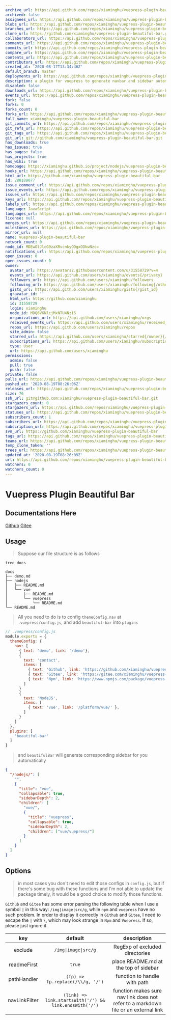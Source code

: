 ```yaml
---
archive_url: https://api.github.com/repos/xiaminghu/vuepress-plugin-beautiful-bar/{archive_format}{/ref}
archived: false
assignees_url: https://api.github.com/repos/xiaminghu/vuepress-plugin-beautiful-bar/assignees{/user}
blobs_url: https://api.github.com/repos/xiaminghu/vuepress-plugin-beautiful-bar/git/blobs{/sha}
branches_url: https://api.github.com/repos/xiaminghu/vuepress-plugin-beautiful-bar/branches{/branch}
clone_url: https://github.com/xiaminghu/vuepress-plugin-beautiful-bar.git
collaborators_url: https://api.github.com/repos/xiaminghu/vuepress-plugin-beautiful-bar/collaborators{/collaborator}
comments_url: https://api.github.com/repos/xiaminghu/vuepress-plugin-beautiful-bar/comments{/number}
commits_url: https://api.github.com/repos/xiaminghu/vuepress-plugin-beautiful-bar/commits{/sha}
compare_url: https://api.github.com/repos/xiaminghu/vuepress-plugin-beautiful-bar/compare/{base}...{head}
contents_url: https://api.github.com/repos/xiaminghu/vuepress-plugin-beautiful-bar/contents/{+path}
contributors_url: https://api.github.com/repos/xiaminghu/vuepress-plugin-beautiful-bar/contributors
created_at: '2020-08-17T13:34:46Z'
default_branch: master
deployments_url: https://api.github.com/repos/xiaminghu/vuepress-plugin-beautiful-bar/deployments
description: a plugin for vuepress to generate navbar and sidebar automatically
disabled: false
downloads_url: https://api.github.com/repos/xiaminghu/vuepress-plugin-beautiful-bar/downloads
events_url: https://api.github.com/repos/xiaminghu/vuepress-plugin-beautiful-bar/events
fork: false
forks: 0
forks_count: 0
forks_url: https://api.github.com/repos/xiaminghu/vuepress-plugin-beautiful-bar/forks
full_name: xiaminghu/vuepress-plugin-beautiful-bar
git_commits_url: https://api.github.com/repos/xiaminghu/vuepress-plugin-beautiful-bar/git/commits{/sha}
git_refs_url: https://api.github.com/repos/xiaminghu/vuepress-plugin-beautiful-bar/git/refs{/sha}
git_tags_url: https://api.github.com/repos/xiaminghu/vuepress-plugin-beautiful-bar/git/tags{/sha}
git_url: git://github.com/xiaminghu/vuepress-plugin-beautiful-bar.git
has_downloads: true
has_issues: true
has_pages: false
has_projects: true
has_wiki: true
homepage: https://xiaminghu.github.io/project/nodejs/vuepress-plugin-beautiful-bar/
hooks_url: https://api.github.com/repos/xiaminghu/vuepress-plugin-beautiful-bar/hooks
html_url: https://github.com/xiaminghu/vuepress-plugin-beautiful-bar
id: 288189077
issue_comment_url: https://api.github.com/repos/xiaminghu/vuepress-plugin-beautiful-bar/issues/comments{/number}
issue_events_url: https://api.github.com/repos/xiaminghu/vuepress-plugin-beautiful-bar/issues/events{/number}
issues_url: https://api.github.com/repos/xiaminghu/vuepress-plugin-beautiful-bar/issues{/number}
keys_url: https://api.github.com/repos/xiaminghu/vuepress-plugin-beautiful-bar/keys{/key_id}
labels_url: https://api.github.com/repos/xiaminghu/vuepress-plugin-beautiful-bar/labels{/name}
language: JavaScript
languages_url: https://api.github.com/repos/xiaminghu/vuepress-plugin-beautiful-bar/languages
license: null
merges_url: https://api.github.com/repos/xiaminghu/vuepress-plugin-beautiful-bar/merges
milestones_url: https://api.github.com/repos/xiaminghu/vuepress-plugin-beautiful-bar/milestones{/number}
mirror_url: null
name: vuepress-plugin-beautiful-bar
network_count: 0
node_id: MDEwOlJlcG9zaXRvcnkyODgxODkwNzc=
notifications_url: https://api.github.com/repos/xiaminghu/vuepress-plugin-beautiful-bar/notifications{?since,all,participating}
open_issues: 0
open_issues_count: 0
owner:
  avatar_url: https://avatars2.githubusercontent.com/u/31558729?v=4
  events_url: https://api.github.com/users/xiaminghu/events{/privacy}
  followers_url: https://api.github.com/users/xiaminghu/followers
  following_url: https://api.github.com/users/xiaminghu/following{/other_user}
  gists_url: https://api.github.com/users/xiaminghu/gists{/gist_id}
  gravatar_id: ''
  html_url: https://github.com/xiaminghu
  id: 31558729
  login: xiaminghu
  node_id: MDQ6VXNlcjMxNTU4NzI5
  organizations_url: https://api.github.com/users/xiaminghu/orgs
  received_events_url: https://api.github.com/users/xiaminghu/received_events
  repos_url: https://api.github.com/users/xiaminghu/repos
  site_admin: false
  starred_url: https://api.github.com/users/xiaminghu/starred{/owner}{/repo}
  subscriptions_url: https://api.github.com/users/xiaminghu/subscriptions
  type: User
  url: https://api.github.com/users/xiaminghu
permissions:
  admin: false
  pull: true
  push: false
private: false
pulls_url: https://api.github.com/repos/xiaminghu/vuepress-plugin-beautiful-bar/pulls{/number}
pushed_at: '2020-08-19T08:26:06Z'
releases_url: https://api.github.com/repos/xiaminghu/vuepress-plugin-beautiful-bar/releases{/id}
size: 76
ssh_url: git@github.com:xiaminghu/vuepress-plugin-beautiful-bar.git
stargazers_count: 0
stargazers_url: https://api.github.com/repos/xiaminghu/vuepress-plugin-beautiful-bar/stargazers
statuses_url: https://api.github.com/repos/xiaminghu/vuepress-plugin-beautiful-bar/statuses/{sha}
subscribers_count: 1
subscribers_url: https://api.github.com/repos/xiaminghu/vuepress-plugin-beautiful-bar/subscribers
subscription_url: https://api.github.com/repos/xiaminghu/vuepress-plugin-beautiful-bar/subscription
svn_url: https://github.com/xiaminghu/vuepress-plugin-beautiful-bar
tags_url: https://api.github.com/repos/xiaminghu/vuepress-plugin-beautiful-bar/tags
teams_url: https://api.github.com/repos/xiaminghu/vuepress-plugin-beautiful-bar/teams
temp_clone_token: ''
trees_url: https://api.github.com/repos/xiaminghu/vuepress-plugin-beautiful-bar/git/trees{/sha}
updated_at: '2020-08-19T08:26:09Z'
url: https://api.github.com/repos/xiaminghu/vuepress-plugin-beautiful-bar
watchers: 0
watchers_count: 0
---
```


# Vuepress Plugin Beautiful Bar

## Documentations Here

[Github](http://xiaminghu.github.io/project/nodejs/vuepress-plugin-beautiful-bar/)
[Gitee](http://xiaminghu.gitee.io/project/nodejs/vuepress-plugin-beautiful-bar/)

## Usage

> Suppose our file structure is as follows

```shell
tree docs

docs
├── demo.md
├── nodejs
│   ├── README.md
│   └── vue
│       ├── README.md
│       └── vuepress
│           └── README.md
└── README.md
```

> All you need to do is to config `themeConfig.nav` at `.vuepress/config.js`, and add `beautiful-bar` into `plugins`

```javascript
// .vuepress/config.js
module.exports = {
  themeConfig: {
    nav: [
      { text: 'demo', link: '/demo'},
      {
        text: 'contact',
        items: [
          { text: 'Github', link: 'https://github.com/xiaminghu/vuepress-plugin-beautiful-bar' }
          { text: 'Gitee', link: 'https://gitee.com/xiaminghu/vuepress-plugin-beautiful-bar' }
          { text: 'Npm', link: 'https://www.npmjs.com/package/vuepress-plugin-beautiful-bar' }
        ]
      }
      {
        text: 'NodeJS',
        items: [
          { text: 'vue', link: '/platform/vue/' },
        ]
      }
    ]
  },
  plugins: [
    'beautiful-bar'
  ]
}
```

> and `beautifulBar` will generate corresponding sidebar for you automatically

```json
{
  "/nodejs/": [
    "",
    {
      "title": "vue",
      "collapsable": true,
      "sidebarDepth": 2,
      "children": [
        "vue/",
        {
          "title": "vuepress",
          "collapsable": true,
          "sidebarDepth": 2,
          "children": ["vue/vuepress/"]
        }
      ]
    }
  ]
}
```

## Options

> in most cases you don't need to edit those configs in `config.js`,
> but if there's some bug with these functions and I'm not able to update the package timely,
> it would be a good choice to modify those functions.

`Github` and `Gitee` has some error parsing the following table when I use a symbol `|` in this way: `/img|image|src/g`,
while `npm` and `vuepress` have no such problem. In order to display it correctly in `Github` and `Gitee`,
I need to escape the `|` with `\`, which may look strange in `Npm` and `Vuepress`. If so, please just ignore it.

|      key      |                        default                         |                                    description                                     |
| :-----------: | :----------------------------------------------------: | :--------------------------------------------------------------------------------: |
|    exclude    |                   `/img\|image\|src/g`                   |                           RegExp of excluded directories                           |
|  readmeFirst  |                         `true`                         |                       place README.md at the top of sidebar                        |
|  pathHandler  |            `(fp) => fp.replace(/\\/g, '/')`            |                            function to handle with path                            |
| navLinkFilter | `(link) => link.startsWith('/') && link.endsWith('/')` | function makes sure nav link does not refer to a markdown file or an external link |
